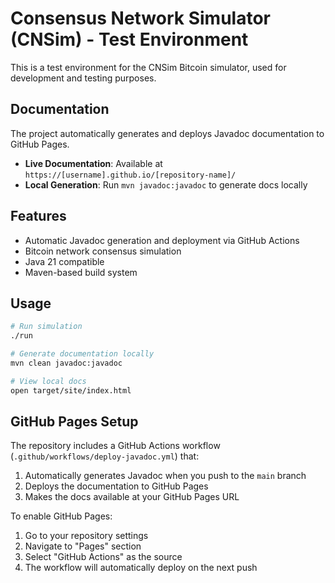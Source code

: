 # Consensus Network Simulator (CNSim) - Test Environment

This is a test environment for the CNSim Bitcoin simulator, used for development and testing purposes.

## Documentation

The project automatically generates and deploys Javadoc documentation to GitHub Pages.

- **Live Documentation**: Available at `https://[username].github.io/[repository-name]/`
- **Local Generation**: Run `mvn javadoc:javadoc` to generate docs locally

## Features

- Automatic Javadoc generation and deployment via GitHub Actions
- Bitcoin network consensus simulation
- Java 21 compatible
- Maven-based build system

## Usage

```bash
# Run simulation
./run

# Generate documentation locally
mvn clean javadoc:javadoc

# View local docs
open target/site/index.html
```

## GitHub Pages Setup

The repository includes a GitHub Actions workflow (`.github/workflows/deploy-javadoc.yml`) that:

1. Automatically generates Javadoc when you push to the `main` branch
2. Deploys the documentation to GitHub Pages
3. Makes the docs available at your GitHub Pages URL

To enable GitHub Pages:
1. Go to your repository settings
2. Navigate to "Pages" section
3. Select "GitHub Actions" as the source
4. The workflow will automatically deploy on the next push
